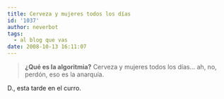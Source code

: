 ```yaml
---
title: Cerveza y mujeres todos los días
id: '1037'
author: neverbot
tags:
  - al blog que vas
date: 2008-10-13 16:11:07
---
```


> **¿Qué es la algoritmia?** Cerveza y mujeres todos los días... ah, no, perdón, eso es la anarquía.

D., esta tarde en el curro.